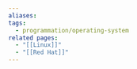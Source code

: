 ```yaml
---
aliases: 
tags:
  - programmation/operating-system
related pages:
  - "[[Linux]]"
  - "[[Red Hat]]"
---
```

